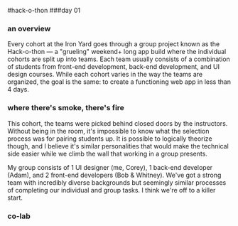 #hack-o-thon
###day 01

### an overview
Every cohort at the Iron Yard goes through a group project known as the Hack-o-thon — a "grueling" weekend+ long app build where the individual cohorts are split up into teams. Each team usually consists of a combination of students from front-end development, back-end development, and UI design courses. While each cohort varies in the way the teams are organized, the goal is the same: to create a functioning web app in less than 4 days.

### where there's smoke, there's fire
This cohort, the teams were picked behind closed doors by the instructors. Without being in the room, it's impossible to know what the selection process was for pairing students up. It is possible to logically theorize though, and I believe it's similar personalities that would make the technical side easier while we climb the wall that working in a group presents.

My group consists of 1 UI designer (me, Corey), 1 back-end developer (Adam), and 2 front-end developers (Bob & Whitney). We've got a strong team with incredibly diverse backgrounds but seemingly similar processes of completing our individual and group tasks. I think we're off to a killer start.

### co-lab
